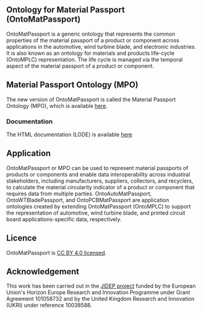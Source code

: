 ## Ontology for Material Passport (OntoMatPassport) ##
OntoMatPassport is a generic ontology that represents the common properties of the material passport of a product or component across applications in the automotive, wind turbine blade, and electronic industries. It is also known as an ontology for materials and products life-cycle (OntoMPLC) representation. The life cycle is managed via the temporal aspect of the material passport of a product or component.

## Material Passport Ontology (MPO)
The new version of OntoMatPassport is called the Material Passport Ontology (MPO), which is available [here](https://raw.githubusercontent.com/TheWorldAvatar/ontology/refs/heads/dev-composite-materials-ontology/ontology/ontomatpassport/MPO.owl).

### Documentation
The HTML documentation (LODE) is available [here](https://github.com/TheWorldAvatar/ontology/blob/dev-composite-materials-ontology/ontology/ontomatpassport/doc/extract.htm)

## Application ##
OntoMatPassport or MPO can be used to represent material passports of products or components and enable data interoperability across industiral stakeholders, including manufacturers, suppliers, collectors, and recyclers, to calculate the material circularity indicator of a product or component that requires data from multiple parties. OntoAutoMatPassport, OntoWTBladePassport, and OntoPCBMatPassport are application ontologies created by extending OntoMatPassport (OntoMPLC) to support the representation of automotive, wind turbine blade, and printed circuit board applications-specific data, respectively.

## Licence ##

OntoMatPassport is [CC BY 4.0 licensed](https://creativecommons.org/licenses/by/4.0/).

## Acknowledgement ##
This work has been carried out in the [JIDEP project](https://www.jidep.eu/) funded by the European Union's Horizon Europe Research and Innovation Programme under Grant Agreement 101058732 and by the United Kingdom Research and Innovation (UKRI) under reference 10038588.